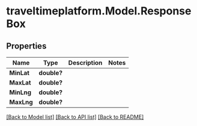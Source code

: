 
# traveltimeplatform.Model.ResponseBox

## Properties

Name | Type | Description | Notes
------------ | ------------- | ------------- | -------------
**MinLat** | **double?** |  | 
**MaxLat** | **double?** |  | 
**MinLng** | **double?** |  | 
**MaxLng** | **double?** |  | 

[[Back to Model list]](../README.md#documentation-for-models)
[[Back to API list]](../README.md#documentation-for-api-endpoints)
[[Back to README]](../README.md)

